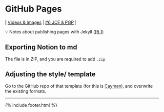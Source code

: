 # GitHub Pages

| [Videos & Images](page2.md) | 
[#6 JCE & PGP](SpringBoot-Framework-POC/6/JCE_PGP.md) |

<aside>
💡 Notes about publishing pages with Jekyll ([<a href="https://www.linkedin.com/learning/learning-github-pages/next-steps?autoSkip=true&autoplay=true&resume=false&u=94136124">ft.</a>])

</aside>

## Exporting Notion to md

The file is in ZIP, and you are required to add `.zip`

## Adjusting the style/ template

Go to the GitHub repo of that template (for this is [Cayman](https://github.com/pages-themes/cayman)), and overwrite the existing formats.


---
{% include footer.html %}
